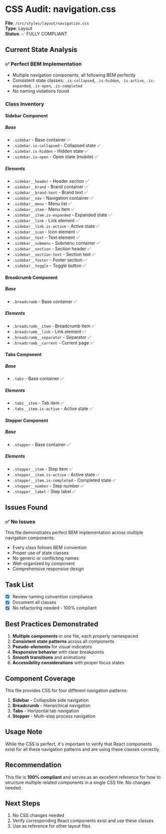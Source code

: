# CSS Audit: navigation.css

**File**: `/src/styles/layout/navigation.css`  
**Type**: Layout  
**Status**: ✅ FULLY COMPLIANT

## Current State Analysis

### ✅ Perfect BEM Implementation
- Multiple navigation components, all following BEM perfectly
- Consistent state classes: `.is-collapsed`, `.is-hidden`, `.is-active`, `.is-expanded`, `.is-open`, `.is-completed`
- No naming violations found

### Class Inventory

#### Sidebar Component
##### Base
- `.sidebar` - Base container ✅
- `.sidebar.is-collapsed` - Collapsed state ✅
- `.sidebar.is-hidden` - Hidden state ✅
- `.sidebar.is-open` - Open state (mobile) ✅

##### Elements
- `.sidebar__header` - Header section ✅
- `.sidebar__brand` - Brand container ✅
- `.sidebar__brand-text` - Brand text ✅
- `.sidebar__nav` - Navigation container ✅
- `.sidebar__menu` - Menu list ✅
- `.sidebar__item` - Menu item ✅
- `.sidebar__item.is-expanded` - Expanded state ✅
- `.sidebar__link` - Link element ✅
- `.sidebar__link.is-active` - Active state ✅
- `.sidebar__icon` - Icon element ✅
- `.sidebar__text` - Text element ✅
- `.sidebar__submenu` - Submenu container ✅
- `.sidebar__section` - Section header ✅
- `.sidebar__section-text` - Section text ✅
- `.sidebar__footer` - Footer section ✅
- `.sidebar__toggle` - Toggle button ✅

#### Breadcrumb Component
##### Base
- `.breadcrumb` - Base container ✅

##### Elements
- `.breadcrumb__item` - Breadcrumb item ✅
- `.breadcrumb__link` - Link element ✅
- `.breadcrumb__separator` - Separator ✅
- `.breadcrumb__current` - Current page ✅

#### Tabs Component
##### Base
- `.tabs` - Base container ✅

##### Elements
- `.tabs__item` - Tab item ✅
- `.tabs__item.is-active` - Active state ✅

#### Stepper Component
##### Base
- `.stepper` - Base container ✅

##### Elements
- `.stepper__item` - Step item ✅
- `.stepper__item.is-active` - Active state ✅
- `.stepper__item.is-completed` - Completed state ✅
- `.stepper__number` - Step number ✅
- `.stepper__label` - Step label ✅

## Issues Found

### ✅ No Issues
This file demonstrates perfect BEM implementation across multiple navigation components:
- Every class follows BEM convention
- Proper use of state classes
- No generic or conflicting names
- Well-organized by component
- Comprehensive responsive design

## Task List

- [x] Review naming convention compliance
- [x] Document all classes
- [x] No refactoring needed - 100% compliant

## Best Practices Demonstrated

1. **Multiple components** in one file, each properly namespaced
2. **Consistent state patterns** across all components
3. **Pseudo-elements** for visual indicators
4. **Responsive behavior** with clear breakpoints
5. **Smooth transitions** and animations
6. **Accessibility considerations** with proper focus states

## Component Coverage

This file provides CSS for four different navigation patterns:
1. **Sidebar** - Collapsible side navigation
2. **Breadcrumb** - Hierarchical navigation
3. **Tabs** - Horizontal tab navigation
4. **Stepper** - Multi-step process navigation

## Usage Note

While the CSS is perfect, it's important to verify that React components exist for all these navigation patterns and are using these classes correctly.

## Recommendation

This file is **100% compliant** and serves as an excellent reference for how to structure multiple related components in a single CSS file. No changes needed.

## Next Steps

1. No CSS changes needed
2. Verify corresponding React components exist and use these classes
3. Use as reference for other layout files